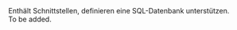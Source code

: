 <Namespace Name="Microsoft.Azure.Management.Sql.Fluent.SqlDatabase.Definition">
  <Docs>
    <summary>Enthält Schnittstellen, definieren eine SQL-Datenbank unterstützen.</summary> 
    <remarks>To be added.</remarks>
  </Docs>
</Namespace>
